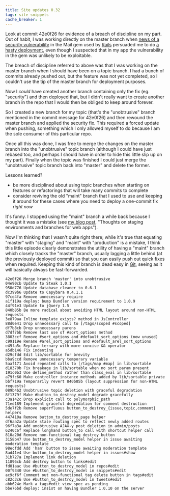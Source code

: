 ```yaml
---
title: Site updates 0.32
tags: site snippets
cache_breaker: 1
---
```


Look at commit 42e0f26 for evidence of a breach of discipline on my part. Out of habit, I was working directly on the master branch when [news of a security vulnerability](/snippets/19) in the Mail gem used by [Rails](/wiki/Rails) persuaded me to do [a hasty deployment](/snippets/20), even though I suspected that in my app the vulnerability in the gem was unlikely to be exploitable.

The breach of discipline referred to above was that I was working on the master branch when I should have been on a topic branch. I had a bunch of commits already pushed out, but the feature was not yet completed, so I couldn't use the tip of the master branch for deployment purposes.

Now I _could_ have created another branch containing only the fix (eg. "security") and then deployed that, but I didn't really want to create another branch in the repo that I would then be obliged to keep around forever.

So I created a new branch for my topic (that's the "unobtrusive" branch mentioned in the commit message for 42e0f26) and then rewound the master branch and applied the security fix. This required a forced update when pushing, something which I only allowed myself to do because I am the sole consumer of this particular repo.

Once all this was done, I was free to merge the changes on the master branch into the "unobtrusive" topic branch (although I could have just rebased too, and perhaps I should have in order to hide this little slip up on my part). Finally when the topic was finished I could just merge the "unobtrusive" topic branch back into "master" and delete the former.

Lessons learned?

-   be more disciplined about using topic branches when starting on features or refactorings that will take many commits to complete
-   consider reviving the old "maint" branch that I used to use and keeping it around for these cases where you need to deploy a one-commit fix _right now_

It's funny. I stopped using the "maint" branch a while back because I thought it was a mistake (see [my blog post](/blog/thoughts-on-staging-environments-and-branches-for-web-apps), "Thoughts on staging environments and branches for web apps").

Now I'm thinking that I wasn't quite right there; while it's true that equating "master" with "staging" and "maint" with "production" is a mistake, I think this little episode clearly demonstrates the utility of having a "maint" branch which closely tracks the "master" branch, usually lagging a little behind (at the previously deployed commit) so that you can easily push out quick fixes when required. Keeping this kind of branch is dead easy in [Git](/wiki/Git), seeing as it will basically always be fast-forwarded.

    42e0f26 Merge branch 'master' into unobtrusive
    04e90cb Update to Steak 1.0.1
    950d776 Update database_cleaner to 0.6.1
    dc399b6 Update to Capybara 0.4.1.1
    97ce4fa Remove unnecessary require
    a1f119a deploy: bump Bundler version requirement to 1.0.9
    44f91e3 Update to jQuery 1.5
    840b85b Be more radical about avoiding HTML layout around non-HTML requests
    3e879aa Inline template_exists? method in JsController
    88d0e41 Drop unnecessary call to [/tags/scoped #scoped]
    df7b8cb Drop unnecessary parens
    d7df7bb Remove last use of #sort_options method
    3803ccf Remove #sort_options and #default_sort_options (now unused)
    c99119e Rename #arel_sort_options and #default_arel_sort_options
    e49fa5c Replace ternary with more concise && operator
    a5db146 Fix indenting
    d29cfdd Edit lib/sortable for brevity
    bba9ccd Remove unnecessary temporary variable
    5aaf171 Avoid repeated calls to [/tags/map #map] in lib/sortable
    d18370b Fix breakage in lib/sortable when no sort param present
    191c0b3 Use define_method rather than class_eval in lib/sortable
    a79fc60 Make controller instance methods added by lib/sortable private
    bbf719a Temporarily revert 840b85b (layout suppression for non-HTML requests)
    089b4b2 Unobtrusive topic deletion with graceful degradation
    8f1379f Make #button_to_destroy_model degrade gracefully
    c3a142c Drop explicit call to polymorphic_path
    71ed189 Implement graceful degredation for comment destruction
    5de7f2b Remove superfluous button_to_destroy_{issue,topic,comment} helpers
    447410a Remove button_to_destroy_page helper
    df6aa2a Update stale routing spec to reflect newly added routes
    96f7a3a Add unobtrusive AJAX-y post deletion in admin/posts
    6240c6f Replace longhand button_to call with shortcut helper call
    810a20d Remove non-functional tag destroy button
    3158b47 Use button_to_destroy_model helper in issue awaiting moderation template
    98ecfdd Add 'ham' button to issue awaiting moderation template
    8ad41e4 Use button_to_destroy_model helper in issues#show
    31b727a Implement link deletion
    11896cb Add destroy button to links#edit
    fd01aac Use #button_to_destroy_model in repos#edit
    00f9340 Use #button_to_destroy_model in snippets#edit
    ac9cf6f Comment out non-functional tag delete button in tags#edit
    c82c3c6 Use #button_to_destroy_model in tweets#edit
    abb624e Mark a tags#edit view spec as pending
    bbe76bd deploy: insist on having Bundler 1.0.10 on the server
